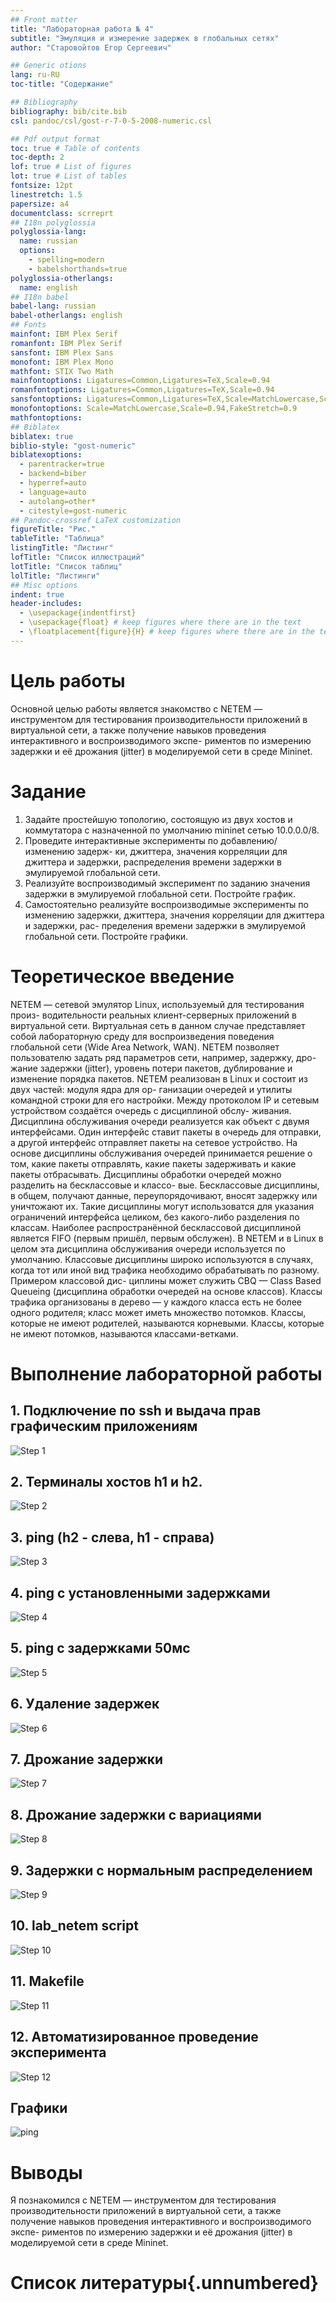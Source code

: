 ```yaml
---
## Front matter
title: "Лабораторная работа № 4"
subtitle: "Эмуляция и измерение задержек в глобальных сетях" 
author: "Старовойтов Егор Сергеевич"

## Generic otions
lang: ru-RU
toc-title: "Содержание"

## Bibliography
bibliography: bib/cite.bib
csl: pandoc/csl/gost-r-7-0-5-2008-numeric.csl

## Pdf output format
toc: true # Table of contents
toc-depth: 2
lof: true # List of figures
lot: true # List of tables
fontsize: 12pt
linestretch: 1.5
papersize: a4
documentclass: scrreprt
## I18n polyglossia
polyglossia-lang:
  name: russian
  options:
	- spelling=modern
	- babelshorthands=true
polyglossia-otherlangs:
  name: english
## I18n babel
babel-lang: russian
babel-otherlangs: english
## Fonts
mainfont: IBM Plex Serif
romanfont: IBM Plex Serif
sansfont: IBM Plex Sans
monofont: IBM Plex Mono
mathfont: STIX Two Math
mainfontoptions: Ligatures=Common,Ligatures=TeX,Scale=0.94
romanfontoptions: Ligatures=Common,Ligatures=TeX,Scale=0.94
sansfontoptions: Ligatures=Common,Ligatures=TeX,Scale=MatchLowercase,Scale=0.94
monofontoptions: Scale=MatchLowercase,Scale=0.94,FakeStretch=0.9
mathfontoptions:
## Biblatex
biblatex: true
biblio-style: "gost-numeric"
biblatexoptions:
  - parentracker=true
  - backend=biber
  - hyperref=auto
  - language=auto
  - autolang=other*
  - citestyle=gost-numeric
## Pandoc-crossref LaTeX customization
figureTitle: "Рис."
tableTitle: "Таблица"
listingTitle: "Листинг"
lofTitle: "Список иллюстраций"
lotTitle: "Список таблиц"
lolTitle: "Листинги"
## Misc options
indent: true
header-includes:
  - \usepackage{indentfirst}
  - \usepackage{float} # keep figures where there are in the text
  - \floatplacement{figure}{H} # keep figures where there are in the text
---
```


# Цель работы
Основной целью работы является знакомство с NETEM — инструментом для
тестирования производительности приложений в виртуальной сети, а также
получение навыков проведения интерактивного и воспроизводимого экспе-
риментов по измерению задержки и её дрожания (jitter) в моделируемой сети
в среде Mininet.

# Задание
1. Задайте простейшую топологию, состоящую из двух хостов и коммутатора
с назначенной по умолчанию mininet сетью 10.0.0.0/8.
2. Проведите интерактивные эксперименты по добавлению/изменению задерж-
ки, джиттера, значения корреляции для джиттера и задержки, распределения
времени задержки в эмулируемой глобальной сети.
3. Реализуйте воспроизводимый эксперимент по заданию значения задержки
в эмулируемой глобальной сети. Постройте график.
4. Самостоятельно реализуйте воспроизводимые эксперименты по изменению
задержки, джиттера, значения корреляции для джиттера и задержки, рас-
пределения времени задержки в эмулируемой глобальной сети. Постройте
графики.

# Теоретическое введение
NETEM — сетевой эмулятор Linux, используемый для тестирования произ-
водительности реальных клиент-серверных приложений в виртуальной сети.
Виртуальная сеть в данном случае представляет собой лабораторную среду для
воспроизведения поведения глобальной сети (Wide Area Network, WAN). NETEM
позволяет пользователю задать ряд параметров сети, например, задержку, дро-
жание задержки (jitter), уровень потери пакетов, дублирование и изменение
порядка пакетов.
NETEM реализован в Linux и состоит из двух частей: модуля ядра для ор-
ганизации очередей и утилиты командной строки для его настройки. Между
протоколом IP и сетевым устройством создаётся очередь с дисциплиной обслу-
живания. Дисциплина обслуживания очереди реализуется как объект с двумя
интерфейсами. Один интерфейс ставит пакеты в очередь для отправки, а другой
интерфейс отправляет пакеты на сетевое устройство. На основе дисциплины
обслуживания очередей принимается решение о том, какие пакеты отправлять,
какие пакеты задерживать и какие пакеты отбрасывать.
Дисциплины обработки очередей можно разделить на бесклассовые и классо-
вые. Бесклассовые дисциплины, в общем, получают данные, переупорядочивают,
вносят задержку или уничтожают их. Такие дисциплины могут использоватся
для указания ограничений интерфейса целиком, без какого-либо разделения по
классам. Наиболее распространённой бесклассовой дисциплиной является FIFO
(первым пришёл, первым обслужен). В NETEM и в Linux в целом эта дисциплина
обслуживания очереди используется по умолчанию.
Классовые дисциплины широко используются в случаях, когда тот или иной
вид трафика необходимо обрабатывать по разному. Примером классовой дис-
циплины может служить CBQ — Class Based Queueing (дисциплина обработки
очередей на основе классов). Классы трафика организованы в дерево — у каждого
класса есть не более одного родителя; класс может иметь множество потомков.
Классы, которые не имеют родителей, называются корневыми. Классы, которые
не имеют потомков, называются классами-ветками.

# Выполнение лабораторной работы
## 1. Подключение по ssh и выдача прав графическим приложениям

![Step 1](image/Screenshot_05-Dec_21-31-00_22306.png)


## 2. Терминалы хостов h1 и h2.
![Step 2](image/Screenshot_05-Dec_21-36-55_8849.png)


## 3. ping (h2 - слева, h1 - справа) 

![Step 3](image/Screenshot_05-Dec_21-38-20_10191.png)


## 4. ping с установленными задержками

![Step 4](image/Screenshot_05-Dec_21-41-40_27034.png)


## 5. ping с задержками 50мс

![Step 5](image/Screenshot_05-Dec_21-43-09_28641.png)


## 6. Удаление задержек

![Step 6](image/Screenshot_05-Dec_21-46-31_29035.png)


## 7. Дрожание задержки

![Step 7](image/Screenshot_05-Dec_21-47-40_13992.png)


## 8. Дрожание задержки с вариациями

![Step 8](image/Screenshot_05-Dec_21-48-53_18156.png)


## 9. Задержки с нормальным распределением

![Step 9](image/Screenshot_05-Dec_21-56-57_2147.png)

## 10. lab_netem script

![Step 10](image/Screenshot_05-Dec_22-01-28_13440.png)


## 11. Makefile

![Step 11](image/Screenshot_05-Dec_22-02-36_4180.png)


## 12. Автоматизированное проведение эксперимента
![Step 12](image/Screenshot_05-Dec_22-07-05_16161.png)


## Графики

![ping](res/ping.png)



# Выводы
Я познакомился с NETEM — инструментом для
тестирования производительности приложений в виртуальной сети, а также
получение навыков проведения интерактивного и воспроизводимого экспе-
риментов по измерению задержки и её дрожания (jitter) в моделируемой сети
в среде Mininet.


# Список литературы{.unnumbered}

